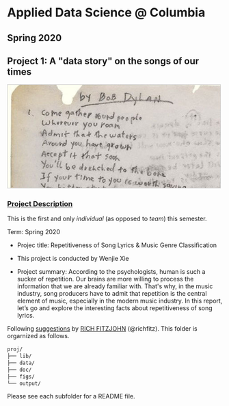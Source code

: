 # Applied Data Science @ Columbia
## Spring 2020
## Project 1: A "data story" on the songs of our times

<img src="figs/title1.jpeg" width="500">

### [Project Description](doc/)
This is the first and only *individual* (as opposed to *team*) this semester. 

Term: Spring 2020

+ Projec title: Repetitiveness of Song Lyrics & Music Genre Classification
+ This project is conducted by Wenjie Xie

+ Project summary: According to the psychologists, human is such a sucker of repetition. Our brains are more willing to process the information that we are already familiar with. That's why, in the music industry, song producers have to admit that repetition is the central element of music, especially in the modern music industry. In this report, let’s go and explore the interesting facts about repetitiveness of song lyrics. 

Following [suggestions](http://nicercode.github.io/blog/2013-04-05-projects/) by [RICH FITZJOHN](http://nicercode.github.io/about/#Team) (@richfitz). This folder is orgarnized as follows.

```
proj/
├── lib/
├── data/
├── doc/
├── figs/
└── output/
```

Please see each subfolder for a README file.
